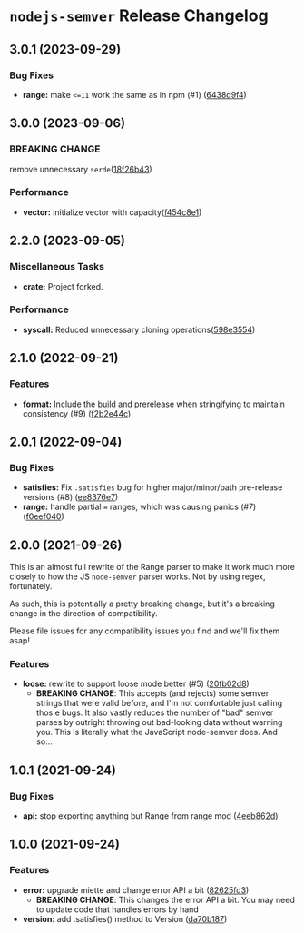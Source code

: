 # `nodejs-semver` Release Changelog

<a name="3.0.1"></a>
## 3.0.1 (2023-09-29)

### Bug Fixes

* **range:** make `<=11` work the same as in npm (#1) ([6438d9f4](https://github.com/cijiugechu/nodejs-semver/commit/6438d9f46a888b4296a665673e3361b35999979b))

<a name="3.0.0"></a>
## 3.0.0 (2023-09-06)

### **BREAKING CHANGE**

remove unnecessary `serde`([18f26b43](https://github.com/cijiugechu/nodejs-semver/commit/18f26b4305150385fb174a8c60c50a328e4998d6))

### Performance

* **vector:** initialize vector with capacity([f454c8e1](https://github.com/cijiugechu/nodejs-semver/commit/f454c8e1ad04b7b41adbb5a5aa6d8e46e694cc2f))

<a name="2.2.0"></a>
## 2.2.0 (2023-09-05)

### Miscellaneous Tasks

* **crate:** Project forked.

### Performance

* **syscall:** Reduced unnecessary cloning operations([598e3554](https://github.com/cijiugechu/nodejs-semver/commit/598e355476e19e96f7dd6dd1582d65b7fdc13221))

<a name="2.1.0"></a>
## 2.1.0 (2022-09-21)

### Features

* **format:** Include the build and prerelease when stringifying to maintain consistency (#9) ([f2b2e44c](https://github.com/felipesere/node-semver-rs/commit/f2b2e44c8dfe815c194c4f458025fbbbf418fd9f))

<a name="2.0.1"></a>
## 2.0.1 (2022-09-04)

### Bug Fixes

* **satisfies:** Fix `.satisfies` bug for higher major/minor/path pre-release versions (#8) ([ee8376e7](https://github.com/felipesere/node-semver-rs/commit/ee8376e7f060cb19829e5e0e62c1a729cf4653f8))
* **range:** handle partial `=` ranges, which was causing panics (#7) ([f0eef040](https://github.com/felipesere/node-semver-rs/commit/f0eef04032cf1fe7ed341a110897005c31e61ead))

<a name="2.0.0"></a>
## 2.0.0 (2021-09-26)

This is an almost full rewrite of the Range parser to make it work much more
closely to how the JS `node-semver` parser works. Not by using regex,
fortunately.

As such, this is potentially a pretty breaking change, but it's a breaking
change in the direction of compatibility.

Please file issues for any compatibility issues you find and we'll fix them
asap!

### Features

* **loose:** rewrite to support loose mode better (#5) ([20fb02d8](https://github.com/felipesere/node-semver-rs/commit/20fb02d882caf12439f115277ec3ca587ad1e62e))
  * **BREAKING CHANGE**: This accepts (and rejects) some semver strings that
    were valid before, and I'm not comfortable just calling thos e bugs. It
    also vastly reduces the number of "bad" semver parses by outright throwing
    out bad-looking data without warning you. This is literally what the
    JavaScript node-semver does. And so...

<a name="1.0.1"></a>
## 1.0.1 (2021-09-24)

### Bug Fixes

* **api:** stop exporting anything but Range from range mod ([4eeb862d](https://github.com/felipesere/node-semver-rs/commit/4eeb862dd2d07901826c3e6d47b8c9ffe2cf90d3))

<a name="1.0.0"></a>
## 1.0.0 (2021-09-24)

### Features

* **error:** upgrade miette and change error API a bit ([82625fd3](https://github.com/felipesere/node-semver-rs/commit/82625fd37384cc24469a55e28a8c8d310e619276))
    * **BREAKING CHANGE**: This changes the error API a bit. You may need to update code that handles errors by hand
* **version:** add .satisfies() method to Version ([da70b187](https://github.com/felipesere/node-semver-rs/commit/da70b1872bdd6f910d56d6b1c674d0c3dabdeaf6))

